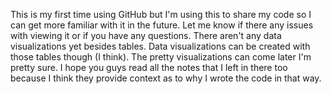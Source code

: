 This is my first time using GitHub but I'm using this to share my code so I can get more familiar with it in the future. Let me know if there any issues with viewing it or if you have any questions.
There aren't any data visualizations yet besides tables. Data visualizations can be created with those tables though (I think). The pretty visualizations can come later I'm pretty sure.
I hope you guys read all the notes that I left in there too because I think they provide context as to why I wrote the code in that way.
